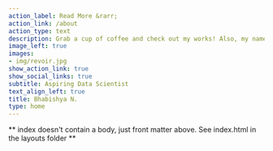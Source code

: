 ```yaml
---
action_label: Read More &rarr;
action_link: /about
action_type: text
description: Grab a cup of coffee and check out my works! Also, my name is pronounced Va-vish-yuh (three syllables).
image_left: true
images:
- img/revoir.jpg
show_action_link: true
show_social_links: true
subtitle: Aspiring Data Scientist
text_align_left: true
title: Bhabishya N.
type: home
---
```


** index doesn't contain a body, just front matter above.
See index.html in the layouts folder **
